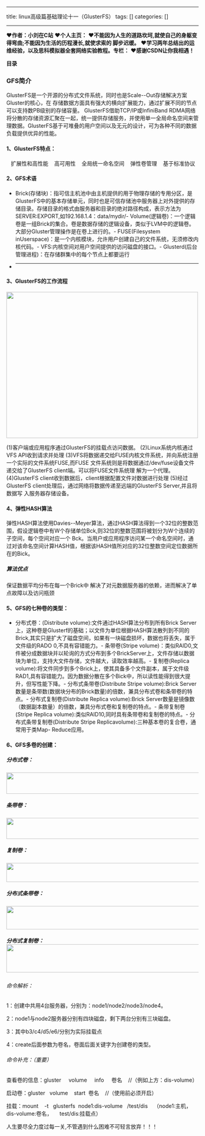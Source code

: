 
--- 
title:  linux高级篇基础理论十一（GlusterFS） 
tags: []
categories: [] 

---
>  
 ♥️**作者：小刘在C站** 
 ♥️**个人主页：<strong><strong><strong><strong><strong><strong><strong><strong><strong><strong><strong><strong><strong><strong><strong><strong><strong><strong><strong><strong><strong><strong><strong><strong><strong><strong><strong><strong><strong><strong><strong><strong><strong><strong><strong><strong><strong><strong><strong><strong><strong><strong><strong><strong><strong><strong><strong><strong><strong><strong><strong><strong><strong><strong><strong><strong><strong><strong><strong><strong><strong><strong><strong><strong><strong><strong><strong><strong><strong><strong><strong><strong><strong><strong><strong><strong><strong><strong><strong><strong><strong><strong><strong><strong><strong><strong><strong><strong><strong><strong><strong><strong><strong><strong><strong><strong><strong><strong><strong><strong><strong><strong><strong><strong><strong><strong><strong><strong><strong><strong><strong><strong><strong><strong><strong><strong><strong><strong><strong><strong><strong><strong><strong><strong><strong><strong><strong>**</strong></strong></strong></strong></strong></strong></strong></strong></strong></strong></strong></strong></strong></strong></strong></strong></strong></strong></strong></strong></strong></strong></strong></strong></strong></strong></strong></strong></strong></strong></strong></strong></strong></strong></strong></strong></strong></strong></strong></strong></strong></strong></strong></strong></strong></strong></strong></strong></strong></strong></strong></strong></strong></strong></strong></strong></strong></strong></strong></strong></strong></strong></strong></strong></strong></strong></strong></strong></strong></strong></strong></strong></strong></strong></strong></strong></strong></strong></strong></strong></strong></strong></strong></strong></strong></strong></strong></strong></strong></strong></strong></strong></strong></strong></strong></strong></strong></strong></strong></strong></strong></strong></strong></strong></strong></strong></strong></strong></strong></strong></strong></strong></strong></strong></strong></strong></strong></strong></strong></strong></strong></strong></strong></strong></strong></strong></strong> 
 ♥️**不能因为人生的道路坎坷,就使自己的身躯变得弯曲;不能因为生活的历程漫长,就使求索的 脚步迟缓。** 
 ♥️**学习两年总结出的运维经验，以及思科模拟器全套网络实验教程。专栏：** 
 ♥️**感谢CSDN让你我相遇！** 


**目录**

































### GFS简介

GlusterFS是一个开源的分布式文件系统，同时也是Scale--Out存储解决方案Gluster的核心，在 存储数据方面具有强大的横向扩展能力，通过扩展不同的节点可以支持数PB级别的存储容量。 GlusterFS借助TCP/IP或InfiniBand RDMA网络将分散的存储资源汇聚在一起，统一提供存储服务，并使用单一全局命名空间来管理数据。GlusterFS基于可堆叠的用户空间以及无元的设计，可为各种不同的数据负载提供优异的性能。

#### 1、GlusterFS特点：

   扩展性和高性能    高可用性    全局统一命名空间    弹性卷管理    基于标准协议

#### 2、GFS术语
- Brick(存储块)：指可信主机池中由主机提供的用于物理存储的专用分区，是GlusterFS中的基本存储单元，同时也是可信存储池中服务器上对外提供的存储目录。存储目录的格式由服务器和目录的绝对路径构成，表示方法为SERVER:EXPORT,如192.168.1.4：data/mydir/- Volume(逻辑卷)：一个逻辑卷是一组Brick的集合。卷是数据存储的逻辑设备，类似于LVM中的逻辑卷。大部分Gluster管理操作是在卷上进行的。- FUSE(Filesystem inUserspace)：是一个内核模块，允许用户创建自己的文件系统，无须修改内核代码。- VFS:内核空间对用户空间提供的访问磁盘的接口。- Glusterd(后台管理进程)：在存储群集中的每个节点上都要运行<li> 
  <hr></li>
#### 3、GlusterFS的工作流程

<img alt="" height="383" src="https://img-blog.csdnimg.cn/direct/1675c726d5f44520892863ffb0105928.png" width="502">

(1)客户端或应用程序通过GlusterFS的挂载点访问数据。 (2)Linux系统内核通过VFS API收到请求并处理 (3)VFS将数据递交给FUSE内核文件系统，并向系统注册一个实际的文件系统FUSE,而FUSE 文件系统则是将数据通过/dev/fuse设备文件递交给了GlusterFS client端。可以将FUSE文件系统理 解为一个代理。 (4)GlusterFS client收到数据后，client根据配置文件对数据进行处理 (5)经过GlusterFS client处理后，通过网络将数据传递至远端的GlusterFS Server,并且将数据写 入服务器存储设备。

#### 4、弹性HASH算法

弹性HASH算法使用Davies--Meyer算法，通过HASH算法得到一个32位的整数范围，假设逻辑卷中有W个存储单位Bck,则32位的整数范围将被划分为W个连续的子空间，每个空间对应一个 Bck。当用户或应用程序访问某一个命名空间时，通过对该命名空间计算HASH值，根据该HASH值所对应的32位整数空间定位数据所在的Bick。

##### 算法优点

保证数据平均分布在每一个Brick中 解决了对元数据服务器的依赖，进而解决了单点故障以及访问瓶颈

#### 5、GFS的七种卷的类型：
- 分布式卷：(Distribute volume):文件通过HASH算法分布到所有Brick Server上，这种卷是Glusterf的基础；以文件为单位根据HASH算法散列到不同的Brick,其实只是扩大了磁盘空间，如果有一块磁盘损坏，数据也将丢失，属于文件级的RADO 0,不具有容错能力。- 条带卷(Stripe volume)：类似RAID0,文件被分成数据块并以轮询的方式分布到多个BrickServer上，文件存储以数据块为单位，支持大文件存储，文件越大，读取效率越高。- 复制卷(Replica volume):将文件同步到多个Brick上，使其具备多个文件副本，属于文件级RAD1,具有容错能力。因为数据分散在多个Bick中，所以读性能得到很大提升，但写性能下降。- 分布式条带卷(Distribute Stripe volume):Brick Server数量是条带数(数据块分布的Brick数量)的倍数，兼具分布式卷和条带卷的特点。- 分布式复制卷(Distribute Replica volume):Brick Server数量是镜像数（数据副本数量）的倍数，兼具分布式卷和复制卷的特点。- 条带复制卷(Stripe Replica volume):类似RAID10,同时具有条带卷和复制卷的特点。- 分布式条带复制卷(Distribute Stripe Replicavolume):三种基本卷的复合卷，通常用于类Map- Reduce应用。
#### 6、GFS多卷的创建：

##### 分布式卷：

<img alt="" height="56" src="https://img-blog.csdnimg.cn/direct/e821c4140e5d4df2837071eea57cc8db.png" width="817">

##### 条带卷：

<img alt="" height="55" src="https://img-blog.csdnimg.cn/direct/29e45c27397e4b03b38a43ec348933e8.png" width="826">

##### 复制卷：

<img alt="" height="50" src="https://img-blog.csdnimg.cn/direct/6ff47657f5174893b33e6bc5f76f6c18.png" width="828">

##### 分布式条带卷：

<img alt="" height="61" src="https://img-blog.csdnimg.cn/direct/2995d33b26bc4555b9b16742e49a4b86.png" width="830">

##### 分布式复制卷：<img alt="" height="74" src="https://img-blog.csdnimg.cn/direct/0236c96a90b9496ea531afcd9b42c2c5.png" width="845">

###### 命令解析：

1：创建中共用4台服务器，分别为：node1/node2/node3/node4。

2：node1与node2服务器分别有四块磁盘，剩下两台分别有三块磁盘。

3：其中b3/c4/d5/e6/分别为实际挂载点

4：create后面参数为卷名，卷面后面关键字为创建卷的类型。

###### 命令补充：（重要）

查看卷的信息：gluster     volume     info     卷名    //（例如上方：dis-volume）

启动卷：gluster   volume    start  卷名    //（使用前必须开启）

挂载：mount    -t   glusterfs  node1:dis-volume   /test/dis    （node1:主机，dis-volume:卷名，     test/dis:挂载点）



>  
 人生要尽全力度过每一关,不管遇到什么困难不可轻言放弃！！！ 

